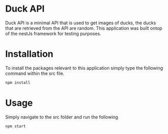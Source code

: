 
# Duck API
Duck API is a minimal API that is used to get images of ducks, the ducks that are retrieved from the API are random. This application was built ontop of the nestJs framework for testing purposes. 

# Installation
To install the packages relevant to this application simply type the following command within the src file.
```bash
npm install
```

# Usage
Simply navigate to the src folder and run the following 
```bash
npm start
```




